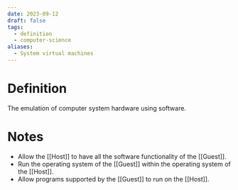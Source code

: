 ```yaml
---
date: 2023-09-12
draft: false
tags:
  - definition
  - computer-science
aliases:
  - System virtual machines
---
```

# Definition

The emulation of computer system hardware using software.

# Notes

- Allow the [[Host]] to have all the software functionality of the [[Guest]].
- Run the operating system of the [[Guest]] within the operating system of the [[Host]].
- Allow programs supported by the [[Guest]] to run on the [[Host]].